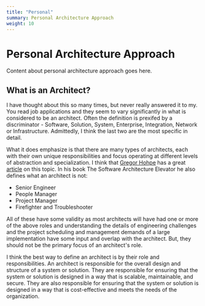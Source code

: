```yaml
---
title: "Personal"
summary: Personal Architecture Approach
weight: 10
---
```


# Personal Architecture Approach

Content about personal architecture approach goes here.

## What is an Architect?

I have thought about this so many times, but never really answered it to my. You read job applications and they seem to vary significantly in what is considered to be an architect. 
Often the definition is prexifed by a discriminator - Software, Solution, System, Enterprise, Integration, Network or Infrastructure. Admittedly, I think the last two are the most specific in detail.

What it does emphasize is that there are many types of architects, each with their own unique responsibilities and focus operating at different levels of abstraction and specialization. I think that [Gregor Hohpe](https://www.gregoryhohpe.com/) has a great [article](https://www.gregoryhohpe.com/2019/01/21/what-is-an-architect/) on this topic. In his book The Software Architecture Elevator he also defines what an architect is not:

- Senior Engineer
- People Manager
- Project Manager
- Firefighter and Troubleshooter

All of these have some validity as most architects will have had one or more of the above roles and understanding the details of engineering challenges and the project scheduling and management demands of a large implementation have some input and overlap with the architect. But, they should not be the primary focus of an architect's role.

I think the best way to define an architect is by their role and responsibilities. An architect is responsible for the overall design and structure of a system or solution. They are responsible for ensuring that the system or solution is designed in a way that is scalable, maintainable, and secure. They are also responsible for ensuring that the system or solution is designed in a way that is cost-effective and meets the needs of the organization.



